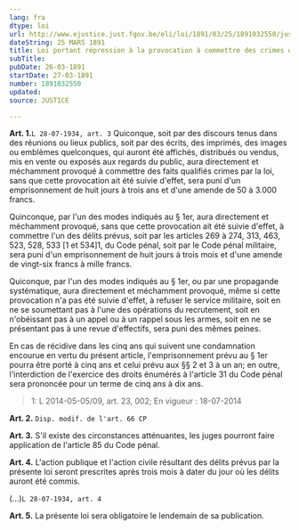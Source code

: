 ```yaml
---
lang: fra
dtype: loi
url: http://www.ejustice.just.fgov.be/eli/loi/1891/03/25/1891032550/justel
dateString: 25 MARS 1891
title: Loi portant répression à la provocation à commettre des crimes ou des délits
subTitle: 
pubDate: 26-03-1891
startDate: 27-03-1891
number: 1891032550
updated: 
source: JUSTICE

---
```

**Art. 1.**`L 28-07-1934, art. 3` Quiconque, soit par des discours tenus dans des réunions ou lieux publics, soit par des écrits, des imprimés, des images ou emblèmes quelconques, qui auront été affichés, distribués ou vendus, mis en vente ou exposés aux regards du public, aura directement et méchamment provoqué à commettre des faits qualifiés crimes par la loi, sans que cette provocation ait été suivie d'effet, sera puni d'un emprisonnement de huit jours à trois ans et d'une amende de 50 à 3.000 francs.

Quinconque, par l'un des modes indiqués au § 1er, aura directement et méchamment provoqué, sans que cette provocation ait été suivie d'effet, à commettre l'un des délits prévus, soit par les articles 269 à 274, 313, 463, 523, 528, 533 [1 et 534]1, du Code pénal, soit par le Code pénal militaire, sera puni d'un emprisonnement de huit jours à trois mois et d'une amende de vingt-six francs à mille francs.

Quiconque, par l'un des modes indiqués au § 1er, ou par une propagande systématique, aura directement et méchamment provoqué, même si cette provocation n'a pas été suivie d'effet, à refuser le service militaire, soit en ne se soumettant pas à l'une des opérations du recrutement, soit en n'obéissant pas à un appel ou à un rappel sous les armes, soit en ne se présentant pas à une revue d'effectifs, sera puni des mêmes peines.

En cas de récidive dans les cinq ans qui suivent une condamnation encourue en vertu du présent article, l'emprisonnement prévu au § 1er pourra être porté à cinq ans et celui prévu aux §§ 2 et 3 à un an; en outre, l'interdiction de l'exercice des droits énumérés à l'article 31 du Code pénal sera prononcée pour un terme de cinq ans à dix ans.

> 1: L 2014-05-05/09, art. 23, 002; En vigueur : 18-07-2014



**Art. 2.** `Disp. modif. de l'art. 66 CP`


**Art. 3.** S'il existe des circonstances atténuantes, les juges pourront faire application de l'article 85 du Code pénal.


**Art. 4.** L'action publique et l'action civile résultant des délits prévus par la présente loi seront prescrites après trois mois à dater du jour où les délits auront été commis.

(...)`L 28-07-1934, art. 4`


**Art. 5.** La présente loi sera obligatoire le lendemain de sa publication.

